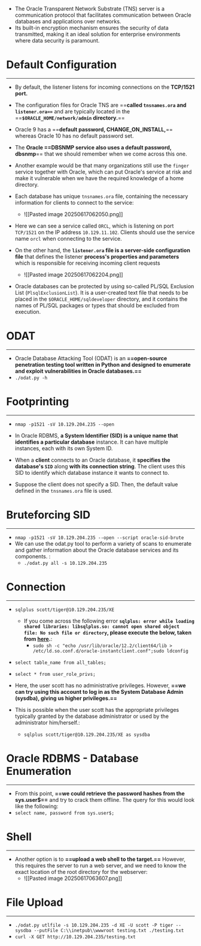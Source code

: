 - The Oracle Transparent Network Substrate (TNS) server is a communication protocol that facilitates communication between Oracle databases and applications over networks.
-  Its built-in encryption mechanism ensures the security of data transmitted, making it an ideal solution for enterprise environments where data security is paramount.

# Default Configuration
---
- By default, the listener listens for incoming connections on the **TCP/1521 port.**
- The configuration files for Oracle TNS are ==**called `tnsnames.ora` and `listener.ora==`** and are typically located in the ==**`$ORACLE_HOME/network/admin` directory.**==
- Oracle 9 has a ==**default password, CHANGE_ON_INSTALL,**== whereas Oracle 10 has no default password set.
-  The **Oracle ==DBSNMP service also uses a default password, dbsnmp**== that we should remember when we come across this one.
- Another example would be that many organizations still use the `finger` service together with Oracle, which can put Oracle's service at risk and make it vulnerable when we have the required knowledge of a home directory.

- Each database has unique `tnsnames.ora` file, containing the necessary information for clients to connect to the service:
	- ![[Pasted image 20250617062050.png]]
- Here we can see a service called `ORCL`, which is listening on port `TCP/1521` on the IP address `10.129.11.102`. Clients should use the service name `orcl` when connecting to the service.

- On the other hand, the **`listener.ora` file is a server-side configuration file** that defines the listener **process's properties and parameters** which is responsible for receiving incoming client requests
	- ![[Pasted image 20250617062204.png]]

- Oracle databases can be protected by using so-called PL/SQL Exclusion List (`PlsqlExclusionList`). It is a user-created text file that needs to be placed in the `$ORACLE_HOME/sqldeveloper` directory, and it contains the names of PL/SQL packages or types that should be excluded from execution.

# ODAT
---
- Oracle Database Attacking Tool (ODAT) is an **==open-source penetration testing tool written in Python and designed to enumerate and exploit vulnerabilities in Oracle databases.==** 
- `./odat.py -h`

# Footprinting
---
- `nmap -p1521 -sV 10.129.204.235 --open`

- In Oracle RDBMS, **a System Identifier (SID) is a unique name that identifies a particular database** instance. It can have multiple instances, each with its own System ID. 
- When a **client** connects to an Oracle database, it **specifies the database's `SID`** along **with its** **connection string**. The client uses this SID to identify which database instance it wants to connect to. 
- Suppose the client does not specify a SID. Then, the default value defined in the `tnsnames.ora` file is used.

# Bruteforcing SID
---
- `nmap -p1521 -sV 10.129.204.235 --open --script oracle-sid-brute`
- We can use the odat.py tool to perform a variety of scans to enumerate and gather information about the Oracle database services and its components. :
	- `./odat.py all -s 10.129.204.235`

# Connection
---
- `sqlplus scott/tiger@10.129.204.235/XE`
	- If you come across the following error **`sqlplus: error while loading shared libraries: libsqlplus.so: cannot open shared object file: No such file or directory`, please execute the below, taken from [here](https://stackoverflow.com/questions/27717312/sqlplus-error-while-loading-shared-libraries-libsqlplus-so-cannot-open-shared).**:
		- `sudo sh -c "echo /usr/lib/oracle/12.2/client64/lib > /etc/ld.so.conf.d/oracle-instantclient.conf";sudo ldconfig`

- `select table_name from all_tables;`
- `select * from user_role_privs;`

- Here, the user scott has no administrative privileges. However, **==we can try using this account to log in as the System Database Admin (sysdba), giving us higher privileges.==** 
- This is possible when the user scott has the appropriate privileges typically granted by the database administrator or used by the administrator him/herself.:
	- `sqlplus scott/tiger@10.129.204.235/XE as sysdba`

# Oracle RDBMS - Database Enumeration
---
-  From this point, **==we could retrieve the password hashes from the sys.user$==** and try to crack them offline. The query for this would look like the following:
- `select name, password from sys.user$;`


# Shell
---
- Another option is to **==upload a web shell to the target.==** However, this requires the server to run a web server, and we need to know the exact location of the root directory for the webserver:
	- ![[Pasted image 20250617063607.png]]

# File Upload
---
- `./odat.py utlfile -s 10.129.204.235 -d XE -U scott -P tiger --sysdba --putFile C:\\inetpub\\wwwroot testing.txt ./testing.txt`
- `curl -X GET http://10.129.204.235/testing.txt`